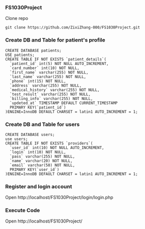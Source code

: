 ### FS1030Project
Clone repo 
```
git clone https://github.com/ZixiZhang-000/FS1030Project.git
```
### Create DB and Table for patient's profile
```
CREATE DATABASE patients;
USE patients;
CREATE TABLE IF NOT EXISTS `patient_details`(
  `patient_id` int(5) NOT NULL AUTO_INCREMENT,
  `card_number` int(10) NOT NULL, 
  `first_name` varchar(255) NOT NULL, 
  `last_name` varchar(255) NOT NULL,
  `phone` int(15) NOT NULL, 
  `address` varchar(255) NOT NULL, 
  `medical_history` varchar(255) NOT NULL, 
  `test_result` varchar(255) NOT NULL, 
  `billing_info` varchar(255) NOT NULL, 
  `updeted_at` TIMESTAMP DEFAULT CURRENT_TIMESTAMP
  PRIMARY KEY(`patient_id`)
)ENGINE=InnoDB DEFAULT CHARSET = latin1 AUTO_INCREMENT = 1;
```

### Create DB and Table for users
```
CREATE DATABASE users;
use users;
CREATE TABLE IF NOT EXISTS `providers`(
  `user_id` int(10) NOT NULL AUTO_INCREMENT,
  `login` int(10) NOT NULL,
  `pass` varchar(255) NOT NULL,
  `name` varchar(20) NOT NULL,
  `email` varchar(50) NOT NULL, 
  PRIMARY KEY(`user_id`)
)ENGINE=InnoDB DEFAULT CHARSET = latin1 AUTO_INCREMENT = 1;
```

### Register and login account
Open http://localhost/FS1030Project/login/login.php
### Execute Code
Open http://localhost/FS1030Project/
